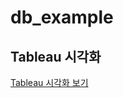 # db_example

## Tableau 시각화
[Tableau 시각화 보기](https://public.tableau.com/views/bacteria_db_1010_2/12?:showVizHome=no&:embed=true)

